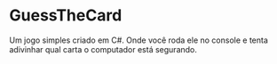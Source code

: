 # GuessTheCard
Um jogo simples criado em C#. Onde você roda ele no console e tenta adivinhar qual carta o computador está segurando.
